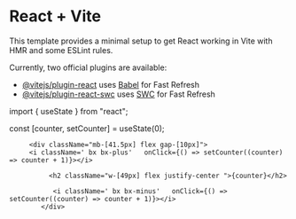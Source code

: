 # React + Vite

This template provides a minimal setup to get React working in Vite with HMR and some ESLint rules.

Currently, two official plugins are available:

- [@vitejs/plugin-react](https://github.com/vitejs/vite-plugin-react/blob/main/packages/plugin-react/README.md) uses [Babel](https://babeljs.io/) for Fast Refresh
- [@vitejs/plugin-react-swc](https://github.com/vitejs/vite-plugin-react-swc) uses [SWC](https://swc.rs/) for Fast Refresh

import { useState } from "react";

 const [counter, setCounter] = useState(0);

         <div className="mb-[41.5px] flex gap-[10px]">
         <i className=' bx bx-plus'   onClick={() => setCounter((counter) => counter + 1)}></i>
              
              <h2 className="w-[49px] flex justify-center ">{counter}</h2>

               <i className=' bx bx-minus'   onClick={() => setCounter((counter) => counter + 1)}></i>
            </div>